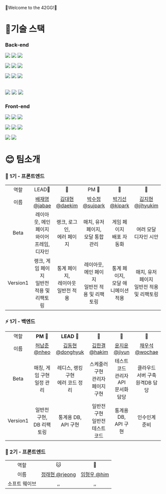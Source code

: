 🌈Welcome to the 42GG!🌈

# 📱기술 스택

### Back-end


<img src="https://img.shields.io/badge/JAVA-007396?style=for-the-badge&logo=java&logoColor=white"></a>
<img src="https://img.shields.io/badge/spring-6DB33F?style=for-the-badge&logo=spring&logoColor=white">
<img src="https://img.shields.io/badge/spring_boot-6DB33F?style=for-the-badge&logo=spring_boot&logoColor=white">

<img src="https://img.shields.io/badge/spring_security-6DB33F?style=for-the-badge&logo=spring_security&logoColor=white"></a>
<img src="https://img.shields.io/badge/nginx-009639?style=for-the-badge&logo=nginx&logoColor=white">
<img src="https://img.shields.io/badge/apache_tomcat-F8DC75?style=for-the-badge&logo=apache_tomcat&logoColor=white">

<img src="https://img.shields.io/badge/linux-FCC624?style=for-the-badge&logo=linux&logoColor=black"></a>
<img src="https://img.shields.io/badge/github-181717?style=for-the-badge&logo=github&logoColor=white">
<img src="https://img.shields.io/badge/aws-232F3E?style=for-the-badge&logo=aws&logoColor=white">

<img src="https://img.shields.io/badge/mysql-4479A1?style=for-the-badge&logo=mysql&logoColor=white"></a>
<img src="https://img.shields.io/badge/redis-DC382D?style=for-the-badge&logo=redis&logoColor=white">
<img src="https://img.shields.io/badge/thymeleaf-005F0F?style=for-the-badge&logo=thymeleaf&logoColor=white">
--
### Front-end

<img src="https://img.shields.io/badge/HTML5-E34F26?style=flat-square&logo=HTML5&logoColor=white"/></a>
<img src="https://img.shields.io/badge/CSS3-1572B6?style=flat-square&logo=CSS3&logoColor=white"/>
<img src="https://img.shields.io/badge/Sass-CC6699?style=flat-square&logo=Sass&logoColor=white"/>

<img src="https://img.shields.io/badge/TypeScript-3178C6?style=flat-square&logo=TypeScript&logoColor=white"/></a>
<img src="https://img.shields.io/badge/Next.js-000000?style=flat-square&logo=Next.js&logoColor=white"/>
<img src="https://img.shields.io/badge/Recoil-3578E5?style=flat-square&logo=&logoColor=white"/>

<img src="https://img.shields.io/badge/Amazon EC2-FF9900?style=flat-square&logo=AmazonEC2&logoColor=white"/></a>
<img src="https://img.shields.io/badge/Amazon S3-569A31?style=flat-square&logo=AmazonS3&logoColor=white"/>


# 😊 팀소개

### 🐾 1기 - 프론트엔드
<table>
  <tr>
    <td align=center>역할</td>
    <td align=center>LEAD🐰</td>
    <td align=center>🐻</td>
    <td align=center>PM 🦁</td>
    <td align=center>🐨</td>
    <td align=center>🐤</td>
  </tr>
  <tr>
    <td align=center>이름</td>
    <td align=center><a href="https://github.com/pearpearB">배재영 @jabae</a></td>
    <td align=center><a href="https://github.com/KimDae-hyun">김대현 @daekim</a></td>
    <td align=center><a href="https://github.com/su1715">박수정 @sujpark</a></td>
    <td align=center><a href="https://github.com/Arkingco">박기선 @kipark</a></td>
    <td align=center><a href="https://github.com/tamagoyakii">김지현 @jihyukim</a></td>
  </tr>
  <tr>
    <td align=center>Beta</td>
    <td align=center>레이아웃, 메인 페이지<br />와이어프레임, 디자인</td>
    <td align=center>랭크, 로그인,<br /> 에러 페이지</td>
    <td align=center>매치, 유저 페이지,<br /> 모달 통합 관리</td>
    <td align=center>게임 페이지<br />배포 자동화</td>
    <td align=center>여러 모달<br />디자인 시안</td>
  </tr>
  <tr>
    <td align=center>Version1</td>
    <td align=center>랭크, 게임 페이지<br />일반전 적용 및 리팩토링</td>
    <td align=center>통계 페이지,<br />레이아웃 일반전 적용</td>
    <td align=center>레이아웃, 메인 페이지<br />일반전 적용 및 리팩토링</td>
    <td align=center>통계 페이지,<br />모달 애니메이션 적용</td>
    <td align=center>매치, 유저 페이지<br />일반전 적용 및 리팩토링</td>
  </tr>
</table>

### ⚡️ 1기 - 백엔드

<table>
  <tr>
    <td align=center>역할</td>
    <th align=center>PM 🏓</a></td>
    <th align=center>LEAD 🧚</a></td>
    <th align=center>🦑</a></td>
    <th align=center>🦦</a></td>
    <th align=center>🐆</a></td>
  </tr>
  <tr>
    <td align=center>이름</td>
    <td align=center><a href="https://github.com/nheo9143">허남준 @nheo</a></td>
    <td align=center><a href="https://github.com/reg0145">김동현 @donghyuk</a></td>
    <td align=center><a href="https://github.com/triplecheeseburger">김한결 @hakim</a></td>
    <td align=center><a href="https://github.com/tomatozil">윤지윤 @jiyun</a></td>
    <td align=center><a href="https://github.com/wochae">채우석 @wochae</a></td>
  </tr>
  <tr>
    <td align=center>Beta</td>
    <td align=center>매칭, 게임 구현<br />일정 관리</td>
    <td align=center>레디스, 랭킹 구현<br />에러 코드 정리</td>
    <td align=center>스케줄러 구현<br />관리자 페이지 구현</td>
    <td align=center>테스트코드<br /> 관리자 API<br /> 문서화 담당</td>
    <td align=center>클라우드 서버 구축<br />원격DB 담당</td>
  </tr>
  <tr>
    <td align=center>Version1</td>
    <td align=center>일반전 구현, DB 리팩토링</td>
    <td align=center>통계용 DB, API 구현</td>
    <td align=center>일반전 구현<br />일반전 테스트 코드</td>
    <td align=center>통계용 DB, API 구현</td>
    <td align=center>인수인계 준비</td>
  </tr>
</table>

### 🌊 2기 - 프론트엔드
<table>
  <tr>
    <td align=center>역할</td>
    <td align=center>🐱</td>
    <td align=center>🐬</td>
  </tr>
  <tr>
    <td align=center>이름</td>
    <td align=center><a href="https://github.com/raehy19">정래현 @rjeong</a></td>
    <td align=center><a href="https://github.com/HyeongwooIM">임형우 @him</a></td>
  </tr>
  <tr>
    <td align=center>소프트 웨이브</td>
    <td align=center>,,</td>
    <td align=center>,,</td>
  </tr>
</table>
